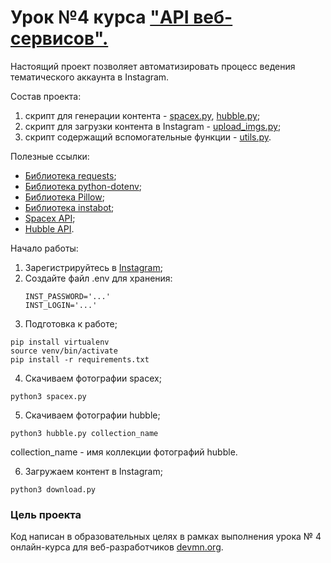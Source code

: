 # Урок №4  курса ["API веб-сервисов".](https://dvmn.org/modules/web-api/lesson/space-instagram/#17) 

Настоящий проект позволяет автоматизировать процесс ведения тематического аккаунта в Instagram.


Состав проекта:
1. скрипт для генерации контента - [spacex.py](https://github.com/ArtsAnton/devman_hw/blob/main/api/les_4/spacex.py), [hubble.py](https://github.com/ArtsAnton/devman_hw/blob/main/api/les_4/hubble.py);
2. скрипт для загрузки контента в Instagram - [upload_imgs.py](https://github.com/ArtsAnton/devman_hw/blob/main/api/les_4/upload_imgs.py);
3. скрипт содержащий вспомогательные функции - [utils.py](https://github.com/ArtsAnton/devman_hw/blob/main/api/les_4/utils.py).

Полезные ссылки:

* [Библиотека requests](https://requests.readthedocs.io/en/master/user/install/#install);
* [Библиотека python-dotenv](https://pypi.org/project/python-dotenv/);
* [Библиотека Pillow](https://pillow.readthedocs.io/en/stable/);
* [Библиотека instabot](https://pypi.org/project/instabot/);
* [Spacex API](https://docs.spacexdata.com/);
* [Hubble API](https://hubblesite.org/api/documentation).

Начало работы:
1. Зарегистрируйтесь в [Instagram](https://www.instagram.com/);
2. Создайте файл .env для хранения:
   ```
   INST_PASSWORD='...'
   INST_LOGIN='...'
   ```
3. Подготовка к работе;

```
pip install virtualenv
source venv/bin/activate
pip install -r requirements.txt 
```
4. Скачиваем фотографии spacex;
```
python3 spacex.py
```
5. Скачиваем фотографии hubble;
```
python3 hubble.py collection_name
```
collection_name - имя коллекции фотографий hubble.

6. Загружаем контент в Instagram;
```
python3 download.py
```
### Цель проекта

Код написан в образовательных целях в рамках выполнения урока № 4 онлайн-курса для веб-разработчиков [devmn.org](https://dvmn.org/modules/).
